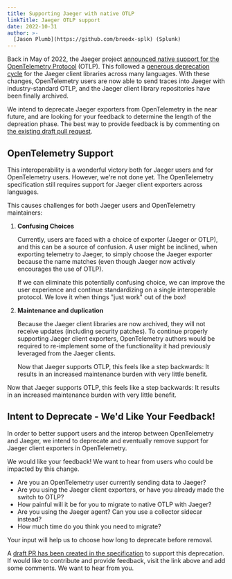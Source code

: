 ```yaml
---
title: Supporting Jaeger with native OTLP
linkTitle: Jaeger OTLP support
date: 2022-10-31
author: >-
  [Jason Plumb](https://github.com/breedx-splk) (Splunk)
---
```


Back in May of 2022, the Jaeger project
[announced native support for the OpenTelemetry Protocol](https://medium.com/jaegertracing/introducing-native-support-for-opentelemetry-in-jaeger-eb661be8183c)
(OTLP). This followed a
[generous deprecation cycle](https://twitter.com/YuriShkuro/status/1455170693197402119)
for the Jaeger client libraries across many languages. With these changes,
OpenTelemetry users are now able to send traces into Jaeger with
industry-standard OTLP, and the Jaeger client library repositories have been
finally archived.

We intend to deprecate Jaeger exporters from OpenTelemetry in the near future,
and are looking for your feedback to determine the length of the depreation
phase. The best way to provide feedback is by commenting on
[the existing draft pull request](https://github.com/open-telemetry/opentelemetry-specification/pull/2858).

## OpenTelemetry Support

This interoperability is a wonderful victory both for Jaeger users and for
OpenTelemetry users. However, we're not done yet. The OpenTelemetry
specification still requires support for Jaeger client exporters across
languages.

This causes challenges for both Jaeger users and OpenTelemetry maintainers:

1.  **Confusing Choices**

    Currently, users are faced with a choice of exporter (Jaeger or OTLP), and this
    can be a source of confusion. A user might be inclined, when exporting telemetry
    to Jaeger, to simply choose the Jaeger exporter because the name matches (even
    though Jaeger now actively encourages the use of OTLP).

    If we can eliminate this potentially confusing choice, we can improve the user
    experience and continue standardizing on a single interoperable protocol. We
    love it when things "just work" out of the box!

2.  **Maintenance and duplication**

    Because the Jaeger client libraries are now archived, they will not receive
    updates (including security patches). To continue properly supporting Jaeger
    client exporters, OpenTelemetry authors would be required to re-implement some
    of the functionality it had previously leveraged from the Jaeger clients.

    Now that Jaeger supports OTLP, this feels like a step backwards: It results in
    an increased maintenance burden with very little benefit.

Now that Jaeger supports OTLP, this feels like a step backwards: It results in
an increased maintenance burden with very little benefit.

## Intent to Deprecate - We'd Like Your Feedback!

In order to better support users and the interop between OpenTelemetry and
Jaeger, we intend to deprecate and eventually remove support for Jaeger client
exporters in OpenTelemetry.

We would like your feedback! We want to hear from users who could be impacted by this
change.

- Are you an OpenTelemetry user currently sending data to Jaeger?
- Are you using the Jaeger client exporters, or have you already made the switch
  to OTLP?
- How painful will it be for you to migrate to native OTLP with Jaeger?
- Are you using the Jaeger agent? Can you use a collector sidecar instead?
- How much time do you think you need to migrate?

Your input will help us to choose how long to deprecate before removal.

A
[draft PR has been created in the specification](https://github.com/open-telemetry/opentelemetry-specification/pull/2858)
to support this deprecation. If would like to contribute and provide feedback,
visit the link above and add some comments. We want to hear from you.
